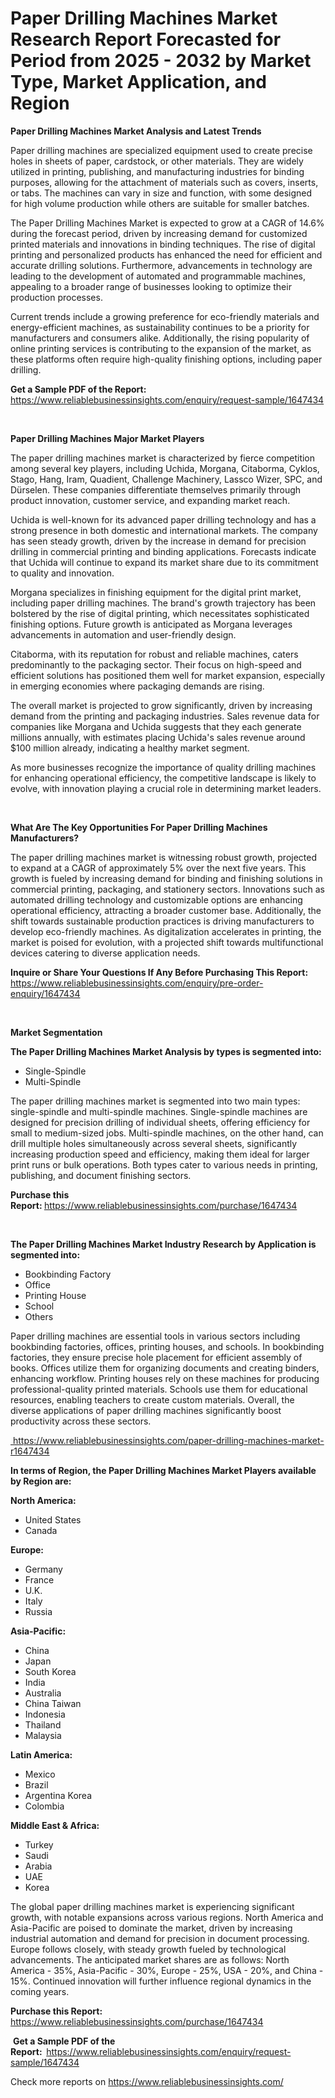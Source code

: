 <p><h1>Paper Drilling Machines Market Research Report Forecasted for Period from 2025 -  2032 by Market Type, Market Application, and Region</h1></p><p><strong>Paper Drilling Machines Market Analysis and Latest Trends</strong></p>
<p><p>Paper drilling machines are specialized equipment used to create precise holes in sheets of paper, cardstock, or other materials. They are widely utilized in printing, publishing, and manufacturing industries for binding purposes, allowing for the attachment of materials such as covers, inserts, or tabs. The machines can vary in size and function, with some designed for high volume production while others are suitable for smaller batches.</p><p>The Paper Drilling Machines Market is expected to grow at a CAGR of 14.6% during the forecast period, driven by increasing demand for customized printed materials and innovations in binding techniques. The rise of digital printing and personalized products has enhanced the need for efficient and accurate drilling solutions. Furthermore, advancements in technology are leading to the development of automated and programmable machines, appealing to a broader range of businesses looking to optimize their production processes.</p><p>Current trends include a growing preference for eco-friendly materials and energy-efficient machines, as sustainability continues to be a priority for manufacturers and consumers alike. Additionally, the rising popularity of online printing services is contributing to the expansion of the market, as these platforms often require high-quality finishing options, including paper drilling.</p></p>
<p><strong>Get a Sample PDF of the Report:&nbsp;</strong> <a href="https://www.reliablebusinessinsights.com/enquiry/request-sample/1647434?utm_campaign=3547&utm_medium=2&utm_source=Github&utm_content=ia&utm_term=10042025&utm_id=paper-drilling-machines">https://www.reliablebusinessinsights.com/enquiry/request-sample/1647434</a></p>
<p>&nbsp;</p>
<p><strong>Paper Drilling Machines Major Market Players</strong></p>
<p><p>The paper drilling machines market is characterized by fierce competition among several key players, including Uchida, Morgana, Citaborma, Cyklos, Stago, Hang, Iram, Quadient, Challenge Machinery, Lassco Wizer, SPC, and Dürselen. These companies differentiate themselves primarily through product innovation, customer service, and expanding market reach.</p><p>Uchida is well-known for its advanced paper drilling technology and has a strong presence in both domestic and international markets. The company has seen steady growth, driven by the increase in demand for precision drilling in commercial printing and binding applications. Forecasts indicate that Uchida will continue to expand its market share due to its commitment to quality and innovation.</p><p>Morgana specializes in finishing equipment for the digital print market, including paper drilling machines. The brand's growth trajectory has been bolstered by the rise of digital printing, which necessitates sophisticated finishing options. Future growth is anticipated as Morgana leverages advancements in automation and user-friendly design.</p><p>Citaborma, with its reputation for robust and reliable machines, caters predominantly to the packaging sector. Their focus on high-speed and efficient solutions has positioned them well for market expansion, especially in emerging economies where packaging demands are rising. </p><p>The overall market is projected to grow significantly, driven by increasing demand from the printing and packaging industries. Sales revenue data for companies like Morgana and Uchida suggests that they each generate millions annually, with estimates placing Uchida's sales revenue around $100 million already, indicating a healthy market segment.</p><p>As more businesses recognize the importance of quality drilling machines for enhancing operational efficiency, the competitive landscape is likely to evolve, with innovation playing a crucial role in determining market leaders.</p></p>
<p>&nbsp;</p>
<p><strong>What Are The Key Opportunities For Paper Drilling Machines Manufacturers?</strong></p>
<p><p>The paper drilling machines market is witnessing robust growth, projected to expand at a CAGR of approximately 5% over the next five years. This growth is fueled by increasing demand for binding and finishing solutions in commercial printing, packaging, and stationery sectors. Innovations such as automated drilling technology and customizable options are enhancing operational efficiency, attracting a broader customer base. Additionally, the shift towards sustainable production practices is driving manufacturers to develop eco-friendly machines. As digitalization accelerates in printing, the market is poised for evolution, with a projected shift towards multifunctional devices catering to diverse application needs.</p></p>
<p><strong>Inquire or Share Your Questions If Any Before Purchasing This Report:</strong> <a href="https://www.reliablebusinessinsights.com/enquiry/pre-order-enquiry/1647434?utm_campaign=3547&utm_medium=2&utm_source=Github&utm_content=ia&utm_term=10042025&utm_id=paper-drilling-machines">https://www.reliablebusinessinsights.com/enquiry/pre-order-enquiry/1647434</a></p>
<p>&nbsp;</p>
<p><strong>Market Segmentation</strong></p>
<p><strong>The Paper Drilling Machines Market Analysis by types is segmented into:</strong></p>
<p><ul><li>Single-Spindle</li><li>Multi-Spindle</li></ul></p>
<p><p>The paper drilling machines market is segmented into two main types: single-spindle and multi-spindle machines. Single-spindle machines are designed for precision drilling of individual sheets, offering efficiency for small to medium-sized jobs. Multi-spindle machines, on the other hand, can drill multiple holes simultaneously across several sheets, significantly increasing production speed and efficiency, making them ideal for larger print runs or bulk operations. Both types cater to various needs in printing, publishing, and document finishing sectors.</p></p>
<p><strong>Purchase this Report:&nbsp;</strong><a href="https://www.reliablebusinessinsights.com/purchase/1647434?utm_campaign=3547&utm_medium=2&utm_source=Github&utm_content=ia&utm_term=10042025&utm_id=paper-drilling-machines">https://www.reliablebusinessinsights.com/purchase/1647434</a></p>
<p>&nbsp;</p>
<p><strong>The Paper Drilling Machines Market Industry Research by Application is segmented into:</strong></p>
<p><ul><li>Bookbinding Factory</li><li>Office</li><li>Printing House</li><li>School</li><li>Others</li></ul></p>
<p><p>Paper drilling machines are essential tools in various sectors including bookbinding factories, offices, printing houses, and schools. In bookbinding factories, they ensure precise hole placement for efficient assembly of books. Offices utilize them for organizing documents and creating binders, enhancing workflow. Printing houses rely on these machines for producing professional-quality printed materials. Schools use them for educational resources, enabling teachers to create custom materials. Overall, the diverse applications of paper drilling machines significantly boost productivity across these sectors.</p></p>
<p><a href="https://www.reliablebusinessinsights.com/paper-drilling-machines-market-r1647434?utm_campaign=3547&utm_medium=2&utm_source=Github&utm_content=ia&utm_term=10042025&utm_id=paper-drilling-machines">&nbsp;https://www.reliablebusinessinsights.com/paper-drilling-machines-market-r1647434</a></p>
<p><strong>In terms of Region, the Paper Drilling Machines Market Players available by Region are:</strong></p>
<p>
    <p> <strong> North America: </strong>
        <ul>
            <li>United States</li>
            <li>Canada</li>
        </ul>
        </p> 
    <p> <strong> Europe: </strong>
        <ul>
            <li>Germany</li>
            <li>France</li>
            <li>U.K.</li>
            <li>Italy</li>
            <li>Russia</li>
        </ul>
        </p> 
    <p> <strong> Asia-Pacific: </strong>
        <ul>
            <li>China</li>
            <li>Japan</li>
            <li>South Korea</li>
            <li>India</li>
            <li>Australia</li>
            <li>China Taiwan</li>
            <li>Indonesia</li>
            <li>Thailand</li>
            <li>Malaysia</li>
        </ul>
        </p> 
    <p> <strong> Latin America: </strong>
        <ul>
            <li>Mexico</li>
            <li>Brazil</li>
            <li>Argentina Korea</li>
            <li>Colombia</li>
        </ul>
        </p> 
    <p> <strong> Middle East & Africa: </strong>
        <ul>
            <li>Turkey</li>
            <li>Saudi</li>
            <li>Arabia</li>
            <li>UAE</li>
            <li>Korea</li>
        </ul>
    </p>
    </p>
<p><p>The global paper drilling machines market is experiencing significant growth, with notable expansions across various regions. North America and Asia-Pacific are poised to dominate the market, driven by increasing industrial automation and demand for precision in document processing. Europe follows closely, with steady growth fueled by technological advancements. The anticipated market shares are as follows: North America - 35%, Asia-Pacific - 30%, Europe - 25%, USA - 20%, and China - 15%. Continued innovation will further influence regional dynamics in the coming years.</p></p>
<p><strong>Purchase this Report: </strong><a href="https://www.reliablebusinessinsights.com/purchase/1647434?utm_campaign=3547&utm_medium=2&utm_source=Github&utm_content=ia&utm_term=10042025&utm_id=paper-drilling-machines">https://www.reliablebusinessinsights.com/purchase/1647434</a></p>
<p>&nbsp;<strong>Get a Sample PDF of the Report:&nbsp;&nbsp;</strong><a href="https://www.reliablebusinessinsights.com/enquiry/request-sample/1647434?utm_campaign=3547&utm_medium=2&utm_source=Github&utm_content=ia&utm_term=10042025&utm_id=paper-drilling-machines">https://www.reliablebusinessinsights.com/enquiry/request-sample/1647434</a></p>
<p><strong></strong></p>
<p>Check more reports on <a href="https://www.reliablebusinessinsights.com/?utm_campaign=3547&utm_medium=2&utm_source=Github&utm_content=ia&utm_term=10042025&utm_id=paper-drilling-machines">https://www.reliablebusinessinsights.com/</a></p>